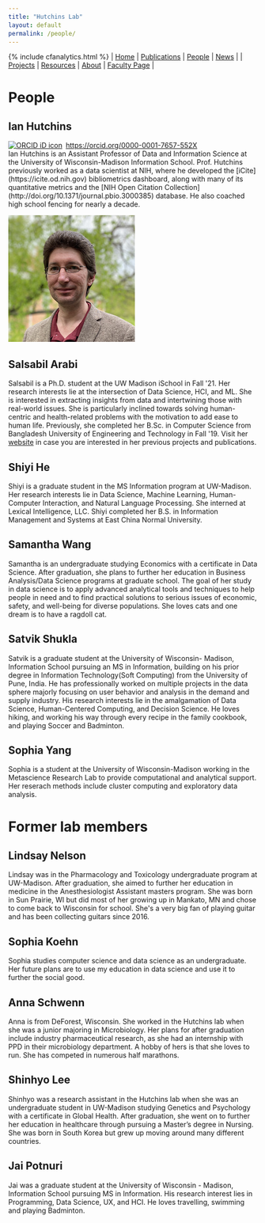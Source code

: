 ```yaml
---
title: "Hutchins Lab"
layout: default
permalink: /people/
---
```

{% include cfanalytics.html %}
| [Home](/index) | [Publications](/publications) | [People](/people) | [News](/news) |
| [Projects](/projects) | [Resources](/resources) | [About](/about) | [Faculty Page](https://ischool.wisc.edu/blog/staff/hutchins-b-ian/) |

# People

## Ian Hutchins
<div itemscope itemtype="https://schema.org/Person"><a itemprop="sameAs" content="https://orcid.org/0000-0001-7657-552X" href="https://orcid.org/0000-0001-7657-552X" target="orcid.widget" rel="me noopener noreferrer" style="vertical-align:top;"><img src="https://orcid.org/sites/default/files/images/orcid_16x16.png" style="width:1em;margin-right:.5em;" alt="ORCID iD icon">https://orcid.org/0000-0001-7657-552X</a></div>
Ian Hutchins is an Assistant Professor of Data and Information Science at the University of Wisconsin-Madison Information School. Prof. Hutchins previously worked as a data scientist at NIH, where he developed the [iCite](https://icite.od.nih.gov) bibliometrics dashboard, along with many of its quantitative metrics and the [NIH Open Citation Collection](http://doi.org/10.1371/journal.pbio.3000385) database. He also coached high school fencing for nearly a decade.

![Ian Hutchins](/assets/ian_256.png)

## Salsabil Arabi
Salsabil is a Ph.D. student at the UW Madison iSchool in Fall '21. Her research interests lie at the intersection of Data Science, HCI, and ML. She is interested in extracting insights from data and intertwining those with real-world issues. She is particularly inclined towards solving human-centric and health-related problems with the motivation to add ease to human life. Previously, she completed her B.Sc. in Computer Science from Bangladesh University of Engineering and Technology in Fall '19. Visit her [website](https://salsabil007.github.io/Salsabil007/) in case you are interested in her previous projects and publications.

## Shiyi He
Shiyi is a graduate student in the MS Information program at UW-Madison. Her research interests lie in Data Science, Machine Learning, Human-Computer Interaction, and Natural Language Processing. She interned at Lexical Intelligence, LLC. Shiyi completed her B.S. in Information Management and Systems at East China Normal University. 

## Samantha Wang
Samantha is an undergraduate studying Economics with a certificate in Data Science. After graduation, she plans to further her education in Business Analysis/Data Science programs at graduate school. The goal of her study in data science is to apply advanced analytical tools and techniques to help people in need and to find practical solutions to serious issues of economic, safety, and well-being for diverse populations. She loves cats and one dream is to have a ragdoll cat.

## Satvik Shukla
Satvik is a graduate student at the University of Wisconsin- Madison, Information School pursuing an MS in Information, building on his prior degree in Information Technology(Soft Computing) from the University of Pune, India.  He has professionally worked on multiple projects in the data sphere majorly focusing on user behavior and analysis in the demand and supply industry. His research interests lie in the amalgamation of Data Science, Human-Centered Computing, and Decision Science. He loves hiking, and working his way through every recipe in the family cookbook, and playing Soccer and Badminton.

## Sophia Yang
Sophia is a student at the University of Wisconsin-Madison working in the Metascience Research Lab to provide computational and analytical support. Her reserach methods include cluster computing and exploratory data analysis.

# Former lab members

## Lindsay Nelson
Lindsay was in the Pharmacology and Toxicology undergraduate program at UW-Madison. After graduation, she aimed to further her education in medicine in the Anesthesiologist Assistant masters program. She was born in Sun Prairie, WI but did most of her growing up in Mankato, MN and chose to come back to Wisconsin for school.  She's a very big fan of playing guitar and has been collecting guitars since 2016.

## Sophia Koehn
Sophia studies computer science and data science as an undergraduate. Her future plans are to use my education in data science and use it to further the social good.

## Anna Schwenn
Anna is from DeForest, Wisconsin. She worked in the Hutchins lab when she was a junior majoring in Microbiology. Her plans for after graduation include industry pharmaceutical research, as she had an internship with PPD in their microbiology department. A hobby of hers is that she loves to run. She has competed in numerous half marathons.

## Shinhyo Lee
Shinhyo was a research assistant in the Hutchins lab when she was an undergraduate student in UW-Madison studying Genetics and Psychology with a certificate in Global Health. After graduation, she went on to further her education in healthcare through pursuing a Master’s degree in Nursing. She was born in South Korea but grew up moving around many different countries.

## Jai Potnuri
Jai was a graduate student at the University of Wisconsin - Madison, Information School pursuing MS in Information. His research interest lies in Programming, Data Science, UX, and HCI. He loves travelling, swimming and playing Badminton.

